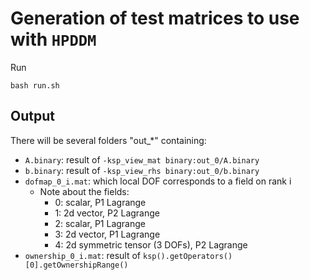 # Generation of test matrices to use with `HPDDM`

Run
```
bash run.sh
```

## Output

There will be several folders "out_*" containing:
- `A.binary`: result of `-ksp_view_mat binary:out_0/A.binary`
- `b.binary`: result of `-ksp_view_rhs binary:out_0/b.binary`
- `dofmap_0_i.mat`: which local DOF corresponds to a field on rank i
  - Note about the fields:
    - 0: scalar, P1 Lagrange
    - 1: 2d vector, P2 Lagrange
    - 2: scalar, P1 Lagrange
    - 3: 2d vector, P1 Lagrange
    - 4: 2d symmetric tensor (3 DOFs), P2 Lagrange
- `ownership_0_i.mat`: result of `ksp().getOperators()[0].getOwnershipRange()`
